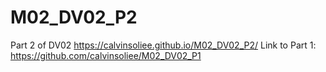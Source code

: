 # M02_DV02_P2
Part 2 of DV02
https://calvinsoliee.github.io/M02_DV02_P2/
Link to Part 1: https://github.com/calvinsoliee/M02_DV02_P1
